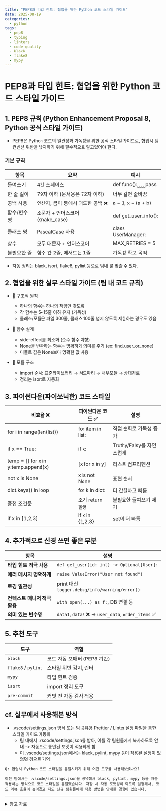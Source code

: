 ```yaml
---
title: "PEP8과 타입 힌트: 협업을 위한 Python 코드 스타일 가이드"
date: 2025-08-19
categories:
  - python
tags:
  - pep8
  - typing
  - linters
  - code-quality
  - black
  - flake8
  - mypy
---
```


# PEP8과 타입 힌트: 협업을 위한 Python 코드 스타일 가이드

## 1. PEP8 규칙 (Python Enhancement Proposal 8, Python 공식 스타일 가이드)
- PEP8은 Python 코드의 일관성과 가독성을 위한 공식 스타일 가이드로, 협업시 팀 컨벤션 위반을 방지하기 위해 필수적으로 알고있어야 한다.

### 기본 규칙

|항목|요약|예시|
|----------|----------------|------------------------|
|들여쓰기|4칸 스페이스|def func():⎵⎵⎵⎵pass|
|한 줄 길이|79자 이하 (문서용은 72자 이하)|너무 길면 줄바꿈|
|공백 사용|연산자, 콤마 등에서 과도한 공백 ❌|a = 1, x = (a + b)|
|함수/변수 명|소문자 + 언더스코어 (snake_case)|def get_user_info():|
|클래스 명|PascalCase 사용|class UserManager:|
|상수|모두 대문자 + 언더스코어|MAX_RETRIES = 5|
|불필요한 줄|함수 간 2줄, 메서드는 1줄|가독성 확보 목적|

- 자동 정리는 black, isort, flake8, pylint 등으로 팀내 룰 맞출 수 있다.

## 2. 협업을 위한 실무 스타일 가이드 (팀 내 코드 규칙)
- 📌 구조적 원칙
    - 하나의 함수는 하나의 책임만 갖도록 
    - 각 함수는 5~15줄 이하 유지 (가독성)
    - 클래스/모듈은 파일 300줄, 클래스 100줄 넘지 않도록 제한하는 경우도 있음

- 📌 함수 설계
    - side-effect를 최소화 (순수 함수 지향)
    - None을 반환하는 함수는 명확하게 의미를 주기 (ex: find_user_or_none)
    - 디폴트 값은 None보다 명확한 값 사용

- 📌 모듈 구조
    - import 순서: 표준라이브러리 → 서드파티 → 내부모듈 → 상대경로
    - 정리는 isort로 자동화

## 3. 파이썬다운(파이쏘닉한) 코드 스타일

|비효율 ❌|파이썬다운 코드 ✅|설명|
|---------------|------------------------------|-------------------|
|for i in range(len(list))|for item in list:|직접 순회로 가독성 증가|
|if x == True:|if x:|Truthy/Falsy를 자연스럽게|
|temp = [] for x in y:temp.append(x)|[x for x in y]|리스트 컴프리헨션|
|not x is None|x is not None|표현 순서|
|dict.keys() in loop|for k in dict:|더 간결하고 빠름|
|중첩 조건문|조기 return 활용|불필요한 들여쓰기 제거|
|if x in [1,2,3]|if x in {1,2,3}|set이 더 빠름|


## 4. 추가적으로 신경 쓰면 좋은 부분
| 항목 | 설명 |
|------|------|
| **타입 힌트 적극 사용** | `def get_user(id: int) -> Optional[User]:` |
| **에러 메시지 명확하게** | `raise ValueError("User not found")` |
| **로깅 일관성** | print 대신 `logger.debug/info/warning/error()` |
| **컨텍스트 매니저 적극 활용** | `with open(...) as f:`, DB 연결 등 |
| **의미 있는 변수명** | `data1`, `data2` ❌ → `user_data`, `order_items` ✅ |


## 5. 추천 도구
| 도구 | 역할 |
|------|------|
| `black` | 코드 자동 포매터 (PEP8 기반) |
| `flake8` / `pylint` | 스타일 위반 감지, 린터 |
| `mypy` | 타입 힌트 검증 |
| `isort` | import 정리 도구 |
| `pre-commit` | 커밋 전 자동 검사 적용 |

## cf. 실무에서 사용해본 방식 
- .vscode/settings.json 방식 또는 팀 공유용 Prettier / Linter 설정 파일을 통한 스타일 가이드 자동화
    - 팀 내에서 .vscode/settings.json를 받아, 이를 각 팀원들에게 복사하도록 안내 -> 자동으로 통인된 포맷이 적용되게 함
    - 이 .vscode/settings.json에서는 black, pylint, mypy 등이 적용된 설정이 있었던 것으로 기억 

```text 
Q: 협업시 Python 코드 스타일을 통일시키기 위해 어떤 도구를 사용해보셨나요? 

이전 팀에서는 .vscode/settings.json을 공유해서 black, pylint, mypy 등을 자동 적용하는 방식으로 코드 스타일을 통일했습니다. 저장 시 자동 포맷팅이 되도록 설정해서, 코드 리뷰 효율이 높아졌고 저도 신규 팀원들에게 적용 방법을 안내한 경험이 있습니다.
``` 

---

<details>
<summary>참고 자료</summary>

- 

</details> 



